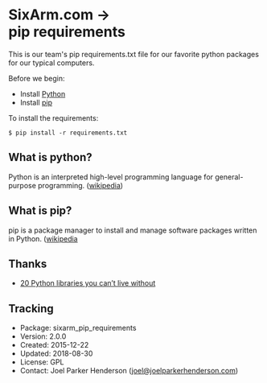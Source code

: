 # SixArm.com →<br>pip requirements

This is our team's pip requirements.txt file for our favorite python packages for our typical computers.

Before we begin:

  * Install [Python](https://en.wikipedia.org/wiki/Python_(programming_language))
  * Install [pip](https://en.wikipedia.org/wiki/Pip_(package_manager))

To install the requirements:

    $ pip install -r requirements.txt


## What is python?

Python is an interpreted high-level programming language for general-purpose programming. ([wikipedia](https://en.wikipedia.org/wiki/Python_(programming_language)))


## What is pip?

pip is a package manager to install and manage software packages written in Python. ([wikipedia](https://en.wikipedia.org/wiki/Pip_(package_manager))


## Thanks

* [20 Python libraries you can’t live without](https://pythontips.com/2013/07/30/20-python-libraries-you-cant-live-without/)


## Tracking

* Package: sixarm_pip_requirements
* Version: 2.0.0
* Created: 2015-12-22
* Updated: 2018-08-30
* License: GPL
* Contact: Joel Parker Henderson (joel@joelparkerhenderson.com)
